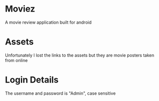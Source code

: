 # Moviez
A movie review application built for android

# Assets
Unfortunately I lost the links to the assets but they are movie posters taken from online

# Login Details
The username and password is "Admin", case sensitive

